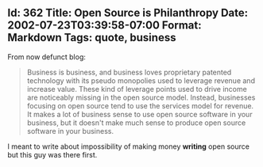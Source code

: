 Id: 362
Title: Open Source is Philanthropy
Date: 2002-07-23T03:39:58-07:00
Format: Markdown
Tags: quote, business
--------------

From now defunct blog:

> Business is business, and business loves proprietary patented
> technology with its pseudo monopolies used to leverage revenue and
> increase value. These kind of leverage points used to drive income are
> noticeably missing in the open source model. Instead, businesses
> focusing on open source tend to use the services model for revenue. It
> makes a lot of business sense to use open source software in your
> business, but it doesn't make much sense to produce open source
> software in your business.

I meant to write about impossibility of making money **writing** open
source but this guy was there first.

